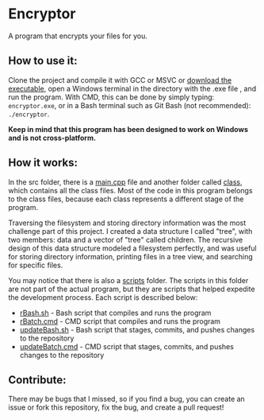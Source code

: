 # Encryptor
A program that encrypts your files for you.

## How to use it:
Clone the project and compile it with GCC or MSVC or [download the executable](https://github.com/dvptl68/Encryptor/blob/master/bin/out.exe?raw=true), open a Windows terminal in the directory with the .exe file , and run the program. With CMD, this can be done by simply typing: `encryptor.exe`, or in a Bash terminal such as Git Bash (not recommended): `./encryptor`.  
  
**Keep in mind that this program has been designed to work on Windows and is not cross-platform.**

## How it works:
In the src folder, there is a [main.cpp](https://github.com/dvptl68/Encryptor/blob/master/src/main.cpp) file and another folder called [class](https://github.com/dvptl68/Encryptor/tree/master/src/class), which contains all the class files. Most of the code in this program belongs to the class files, because each class represents a different stage of the program.  
  
Traversing the filesystem and storing directory information was the most challenge part of this project. I created a data structure I called "tree", with two members: data and a vector of "tree" called children. The recursive design of this data structure modeled a filesystem perfectly, and was useful for storing directory information, printing files in a tree view, and searching for specific files.  
  
You may notice that there is also a [scripts](https://github.com/dvptl68/Encryptor/tree/master/scripts) folder. The scripts in this folder are not part of the actual program, but they are scripts that helped expedite the development process. Each script is described below: 
- [rBash.sh](https://github.com/dvptl68/Encryptor/blob/master/scripts/rBash.sh) - Bash script that compiles and runs the program
- [rBatch.cmd](https://github.com/dvptl68/Encryptor/blob/master/scripts/rBatch.cmd) - CMD script that compiles and runs the program
- [updateBash.sh](https://github.com/dvptl68/Encryptor/blob/master/scripts/updateBash.sh) - Bash script that stages, commits, and pushes changes to the repository
- [updateBatch.cmd](https://github.com/dvptl68/Encryptor/blob/master/scripts/updateBatch.cmd) - CMD script that stages, commits, and pushes changes to the repository

## Contribute:
There may be bugs that I missed, so if you find a bug, you can create an issue or fork this repository, fix the bug, and create a pull request!

